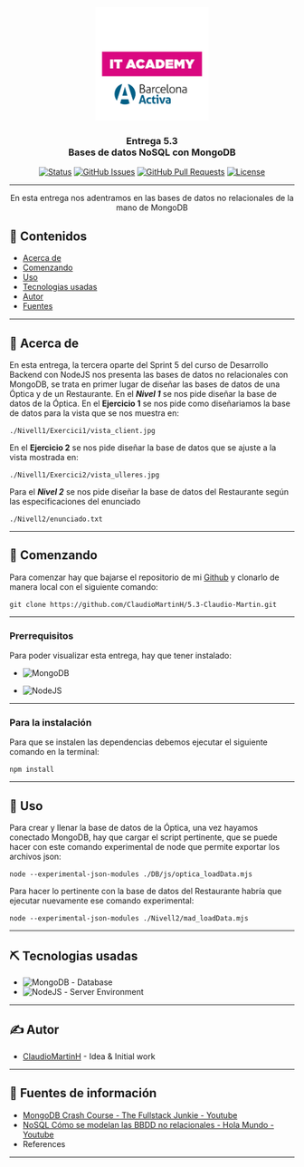 <p align="center">
  <a href="" rel="noopener">
 <img width=200px height=200px src="./itacademy.png" alt="Project logo"></a>
</p>

<h3  align="center"><span style="color: #FF000">Entrega 5.3 <br>Bases de datos NoSQL con MongoDB</span></h3>

<div align="center">

[![Status](https://img.shields.io/badge/status-active-success.svg)]()
[![GitHub Issues](https://img.shields.io/github/issues/ClaudioMartinH/5.3-Claudio-Martin.svg)](https://github.com/kylelobo/The-Documentation-Compendium/issues)
[![GitHub Pull Requests](https://img.shields.io/github/issues-pr/ClaudioMartinH/5.3-Claudio-Martin.svg)](https://github.com/ClaudioMartinH/5.3-Claudio-Martin/pulls)
[![License](https://img.shields.io/badge/license-MIT-blue.svg)](/LICENSE)

</div>

---

<p align="center"> En esta entrega nos adentramos en las bases de datos no relacionales de la mano de MongoDB
    <br>
</p>

## 📝 Contenidos

- [Acerca de](#about)
- [Comenzando](#getting_started)
- [Uso](#usage)
- [Tecnologias usadas](#built_using)
- [Autor](#authors)
- [Fuentes](#acknowledgement)

---
## 🧐 Acerca de <a name = "about"></a>

En esta entrega, la tercera oparte del Sprint 5 del curso de Desarrollo Backend con NodeJS nos presenta las bases de datos no relacionales con MongoDB, se trata en primer lugar de diseñar las bases de datos de una Óptica y de un Restaurante.
En el ***Nivel 1*** se nos pide diseñar la base de datos de la Óptica.
En el **Ejercicio 1** se nos pide como diseñariamos la base de datos para la vista que se nos muestra en:

```
./Nivell1/Exercici1/vista_client.jpg
```

En el **Ejercicio 2** se nos pide diseñar la base de datos que se ajuste a la vista mostrada en:

```
./Nivell1/Exercici2/vista_ulleres.jpg
```

Para el ***Nivel 2*** se nos pide diseñar la base de datos del Restaurante según las especificaciones del enunciado

```
./Nivell2/enunciado.txt
```
---
## 🏁 Comenzando <a name = "getting_started"></a>

Para comenzar hay que bajarse el repositorio de mi [Github](https://github.com/ClaudioMartinH/5.3-Claudio-Martin) y clonarlo de manera local con el siguiente comando:

```
git clone https://github.com/ClaudioMartinH/5.3-Claudio-Martin.git
```
---
### Prerrequisitos

Para poder visualizar esta entrega, hay que tener instalado:

- ![MongoDB](https://img.shields.io/badge/-MongoDB-13aa52?style=for-the-badge&logo=mongodb&logoColor=white)

- ![NodeJS](https://img.shields.io/badge/node.js-6DA55F?style=for-the-badge&logo=node.js&logoColor=white)

---
### Para la instalación

Para que se instalen las dependencias debemos ejecutar el siguiente comando en la terminal:

```
npm install
```
---
## 🚀 Uso <a name="usage"></a>

Para crear y llenar la base de datos de la Óptica, una vez hayamos conectado MongoDB, hay que cargar el script pertinente, que se puede hacer con este comando experimental de node que permite exportar los archivos json:

```
node --experimental-json-modules ./DB/js/optica_loadData.mjs
```

Para hacer lo pertinente con la base de datos del Restaurante habría que ejecutar nuevamente ese comando experimental:

```
node --experimental-json-modules ./Nivell2/mad_loadData.mjs
```
---

## ⛏️ Tecnologias usadas <a name = "built_using"></a>

- ![MongoDB](https://img.shields.io/badge/-MongoDB-13aa52?style=for-the-badge&logo=mongodb&logoColor=white) - Database
- ![NodeJS](https://img.shields.io/badge/node.js-6DA55F?style=for-the-badge&logo=node.js&logoColor=white) - Server Environment

---
## ✍️ Autor <a name = "authors"></a>

- [ClaudioMartinH](https://github.com/ClaudioMartinH) - Idea & Initial work

---
## 🎉 Fuentes de información <a name = "acknowledgement"></a>

- [MongoDB Crash Course - The Fullstack Junkie - Youtube](https://www.youtube.com/watch?v=2KlFHHXDuG8&list=PLuGe-XRWqbNQHhIJXq5UfkzCB98vvw1m7)
- [NoSQL Cómo se modelan las BBDD no relacionales - Hola Mundo - Youtube](https://www.youtube.com/watch?v=Zdlude8l8w4)
- References
---